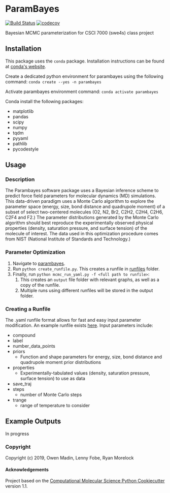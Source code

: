 ParamBayes
==============================
[//]: # (Badges)
[![Build Status](https://travis-ci.com/cu-swe4s-fall-2019/final-project-swe4s_mc_params_optimization.svg?branch=master)](https://travis-ci.com/cu-swe4s-fall-2019/final-project-swe4s_mc_params_optimization)
[![codecov](https://codecov.io/gh/cu-swe4s-fall-2019/final-project-swe4s_mc_params_optimization/branch/master/graph/badge.svg)](https://codecov.io/gh/cu-swe4s-fall-2019/final-project-swe4s_mc_params_optimization/branch/master)

Bayesian MCMC parameterization for CSCI 7000 (swe4s) class project

## Installation

This package uses the `conda` package. Installation instructions can be found at [conda's website](https://docs.anaconda.com/anaconda/install/). 

Create a dedicated python environment for parambayes using the following command: `conda create --yes -n parambayes`

Activate parambayes environment command: `conda activate parambayes`

Conda install the following packages:

* matplotlib
* pandas
* scipy
* numpy 
* tqdm
* pyyaml
* pathlib
* pycodestyle

## Usage

### Description

The Parambayes software package uses a Bayesian inference scheme to predict force field parameters for molecular dynamics (MD) simulations. This data-driven paradigm uses a Monte Carlo algorithm to explore the parameter space (energy, size, bond distance and quadrupole moment) of a subset of select two-centered molecules (O2, N2, Br2, C2H2, C2H4, C2H6, C2F4 and F2.) The parameter distributions generated by the Monte Carlo algorithm should best reproduce the experimentally observed physical properties (density, saturation pressure, and surface tension) of the molecule of interest. The data used in this optimization procedure comes from NIST (National Institute of Standards and Technology.)  

### Parameter Optimization

1. Navigate to [parambayes](https://github.com/cu-swe4s-fall-2019/final-project-swe4s_mc_params_optimization/tree/master/parambayes).
2. Run `python create_runfile.py`. This creates a runfile in [runfiles](https://github.com/cu-swe4s-fall-2019/final-project-swe4s_mc_params_optimization/tree/master/parambayes/runfiles) folder. 
3. Finally, run `python mcmc_run_yaml.py -f <full path to runfile>`:
    1. This creates an `output` file folder with relevant graphs, as well as a copy of the runfile. 
    2. Multiple runs using different runfiles will be stored in the output folder.

### Creating a Runfile

The .yaml runfile format allows for fast and easy input parameter modification. An example runfile exists [here](https://github.com/cu-swe4s-fall-2019/final-project-swe4s_mc_params_optimization/blob/master/parambayes/runfiles/C2H2_rhol%2BPsat_test_2019-11-20.yml). Input parameters include:
* compound
* label
* number_data_points
* priors
    * Function and shape parameters for energy, size, bond distance and quadrupole moment prior distributions
* properties
    * Experimentally-tabulated values (density, saturation pressure, surface tension) to use as data
* save_traj
* steps
    * number of Monte Carlo steps
* trange 
    * range of temperature to consider
 
## Example Outputs

In progress

### Copyright

Copyright (c) 2019, Owen Madin, Lenny Fobe, Ryan Morelock

#### Acknowledgements
 
Project based on the 
[Computational Molecular Science Python Cookiecutter](https://github.com/molssi/cookiecutter-cms) version 1.1.
